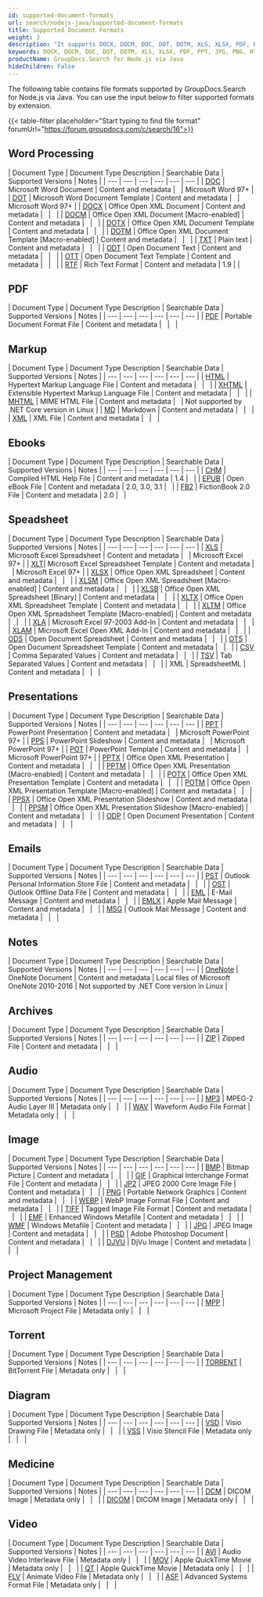 ```yaml
---
id: supported-document-formats
url: search/nodejs-java/supported-document-formats
title: Supported Document Formats
weight: 3
description: "It supports DOCX, DOCM, DOC, DOT, DOTM, XLS, XLSX, PDF, PPT, JPG, PNG, HTML, EML and many more"
keywords: DOCX, DOCM, DOC, DOT, DOTM, XLS, XLSX, PDF, PPT, JPG, PNG, HTML, EML
productName: GroupDocs.Search for Node.js via Java
hideChildren: False
---
```

The following table contains file formats supported by GroupDocs.Search for Node.js via Java. You can use the input below to filter supported formats by extension.

{{< table-filter placeholder="Start typing to find file format" forumUrl="https://forum.groupdocs.com/c/search/16">}}

## Word Processing

| Document Type | Document Type Description | Searchable Data | Supported Versions | Notes |
| --- | --- | --- | --- | --- | --- |
| [DOC](https://docs.fileformat.com/word-processing/doc/) | Microsoft Word Document | Content and metadata |   | Microsoft Word 97+ |
| [DOT](https://docs.fileformat.com/word-processing/dot/) | Microsoft Word Document Template | Content and metadata |   | Microsoft Word 97+ |
| [DOCX](https://docs.fileformat.com/word-processing/docx/) | Office Open XML Document | Content and metadata |   |   |
| [DOCM](https://docs.fileformat.com/word-processing/docm/) | Office Open XML Document \[Macro-enabled\] | Content and metadata |   |   |
| [DOTX](https://docs.fileformat.com/word-processing/dotx/) | Office Open XML Document Template | Content and metadata |   |   |
| [DOTM](https://docs.fileformat.com/word-processing/dotm/) | Office Open XML Document Template \[Macro-enabled\] | Content and metadata |   |   |
| [TXT](https://docs.fileformat.com/word-processing/txt/) | Plain text | Content and metadata |   |   |
| [ODT](https://docs.fileformat.com/word-processing/odt/) | Open Document Text | Content and metadata |   |   |
| [OTT](https://docs.fileformat.com/word-processing/ott/) | Open Document Text Template | Content and metadata |   |   |
| [RTF](https://docs.fileformat.com/word-processing/rtf/) | Rich Text Format | Content and metadata | 1.9 |  |

## PDF
| Document Type | Document Type Description | Searchable Data | Supported Versions | Notes |
| --- | --- | --- | --- | --- | --- |
| [PDF](https://docs.fileformat.com/pdf/) | Portable Document Format File | Content and metadata |   |   |

## Markup

| Document Type | Document Type Description | Searchable Data | Supported Versions | Notes |
| --- | --- | --- | --- | --- | --- |
| [HTML](https://docs.fileformat.com/web/html/) | Hypertext Markup Language File | Content and metadata |   |   |
| [XHTML](https://docs.fileformat.com/web/xhtml/) | Extensible Hypertext Markup Language File | Content and metadata |   |   |
| [MHTML](https://docs.fileformat.com/web/mhtml/) | MIME HTML File | Content and metadata |   | Not supported by .NET Core version in Linux |
| [MD](https://docs.fileformat.com/word-processing/md/) | Markdown | Content and metadata |   |   |
| [XML](https://docs.fileformat.com/web/xml/) | XML File | Content and metadata |   |   |

## Ebooks

| Document Type | Document Type Description | Searchable Data | Supported Versions | Notes |
| --- | --- | --- | --- | --- | --- |
| [CHM](https://docs.fileformat.com/web/chm/) | Compiled HTML Help File | Content and metadata | 1.4 |   |
| [EPUB](https://docs.fileformat.com/ebook/epub/) | Open eBook File | Content and metadata | 2.0, 3.0, 3.1 |   |
| [FB2](https://docs.fileformat.com/ebook/fb2/) | FictionBook 2.0 File | Content and metadata | 2.0 |   |

## Speadsheet

| Document Type | Document Type Description | Searchable Data | Supported Versions | Notes |
| --- | --- | --- | --- | --- | --- |
| [XLS](https://docs.fileformat.com/spreadsheet/xls/) | Microsoft Excel Spreadsheet | Content and metadata |   | Microsoft Excel 97+ |
| [XLT](https://docs.fileformat.com/spreadsheet/xlt/)| Microsoft Excel Spreadsheet Template | Content and metadata |   | Microsoft Excel 97+ |
| [XLSX](https://docs.fileformat.com/spreadsheet/xlsx/) | Office Open XML Spreadsheet | Content and metadata |   |   |
| [XLSM](https://docs.fileformat.com/spreadsheet/xlsm/) | Office Open XML Spreadsheet \[Macro-enabled\] | Content and metadata |   |   |
| [XLSB](https://docs.fileformat.com/spreadsheet/xlsb/) | Office Open XML Spreadsheet \[Binary\] | Content and metadata |   |   |
| [XLTX](https://docs.fileformat.com/spreadsheet/xltx/) | Office Open XML Spreadsheet Template | Content and metadata |   |   |
| [XLTM](https://docs.fileformat.com/spreadsheet/xltm/) | Office Open XML Spreadsheet Template \[Macro-enabled\] | Content and metadata |   |   |
| [XLA](https://docs.fileformat.com/spreadsheet/xla/) | Microsoft Excel 97-2003 Add-In | Content and metadata |   |   |
| [XLAM](https://docs.fileformat.com/spreadsheet/xlam/) | Microsoft Excel Open XML Add-In | Content and metadata |   |   |
| [ODS](https://docs.fileformat.com/spreadsheet/ods/) | Open Document Spreadsheet | Content and metadata |   |   |
| [OTS](https://docs.fileformat.com/spreadsheet/ots/) | Open Document Spreadsheet Template | Content and metadata |   |   |
| [CSV](https://docs.fileformat.com/spreadsheet/csv/) | Comma Separated Values | Content and metadata |   |   |
| [TSV](https://docs.fileformat.com/spreadsheet/tsv/) | Tab Separated Values | Content and metadata |   |   |
| XML | SpreadsheetML | Content and metadata |   |   |

## Presentations

| Document Type | Document Type Description | Searchable Data | Supported Versions | Notes |
| --- | --- | --- | --- | --- | --- |
| [PPT](https://docs.fileformat.com/presentation/ppt/) | PowerPoint Presentation | Content and metadata |   | Microsoft PowerPoint 97+ |
| [PPS](https://docs.fileformat.com/presentation/pps/) | PowerPoint Slideshow | Content and metadata |   | Microsoft PowerPoint 97+ |
| [POT](https://docs.fileformat.com/presentation/pot/) | PowerPoint Template | Content and metadata |   | Microsoft PowerPoint 97+ |
| [PPTX](https://docs.fileformat.com/presentation/pptx/) | Office Open XML Presentation | Content and metadata |   |   |
| [PPTM](https://docs.fileformat.com/presentation/pptm/) | Office Open XML Presentation \[Macro-enabled\] | Content and metadata |   |   |
| [POTX](https://docs.fileformat.com/presentation/potx/)  | Office Open XML Presentation Template | Content and metadata |   |   |
| [POTM](https://docs.fileformat.com/presentation/potm/) | Office Open XML Presentation Template \[Macro-enabled\] | Content and metadata |   |   |
| [PPSX](https://docs.fileformat.com/presentation/ppsx/) | Office Open XML Presentation Slideshow | Content and metadata |   |   |
| [PPSM](https://docs.fileformat.com/presentation/ppsm/) | Office Open XML Presentation Slideshow \[Macro-enabled\] | Content and metadata |   |   |
| [ODP](https://docs.fileformat.com/presentation/odp/) | Open Document Presentation | Content and metadata |   |   |

## Emails

| Document Type | Document Type Description | Searchable Data | Supported Versions | Notes |
| --- | --- | --- | --- | --- | --- |
| [PST](https://docs.fileformat.com/email/pst/) | Outlook Personal Information Store File | Content and metadata |   |   |
| [OST](https://docs.fileformat.com/email/ost/) | Outlook Offline Data File | Content and metadata |   |   |
| [EML](https://docs.fileformat.com/email/eml/) | E-Mail Message | Content and metadata |   |   |
| [EMLX](https://docs.fileformat.com/email/emlx/) | Apple Mail Message | Content and metadata |   |   |
| [MSG](https://docs.fileformat.com/email/msg/) | Outlook Mail Message | Content and metadata |   |   |

## Notes

| Document Type | Document Type Description | Searchable Data | Supported Versions | Notes |
| --- | --- | --- | --- | --- | --- |
| [OneNote](https://docs.fileformat.com/note-taking/one/) | OneNote Document | Content and metadata | Local files of Microsoft OneNote 2010-2016 | Not supported by .NET Core version in Linux |

## Archives

| Document Type | Document Type Description | Searchable Data | Supported Versions | Notes |
| --- | --- | --- | --- | --- | --- |
| [ZIP](https://docs.fileformat.com/compression/zip/) | Zipped File | Content and metadata |   |   |

## Audio

| Document Type | Document Type Description | Searchable Data | Supported Versions | Notes |
| --- | --- | --- | --- | --- | --- |
| [MP3](https://docs.fileformat.com/audio/mp3/) | MPEG-2 Audio Layer III | Metadata only |   |   |
| [WAV](https://docs.fileformat.com/audio/wav/) | Waveform Audio File Format | Metadata only |   |   |

## Image

| Document Type | Document Type Description | Searchable Data | Supported Versions | Notes |
| --- | --- | --- | --- | --- | --- |
| [BMP](https://docs.fileformat.com/image/bmp/) | Bitmap Picture | Content and metadata |   |   |
| [GIF](https://docs.fileformat.com/image/gif/) | Graphical Interchange Format File | Content and metadata |   |   |
| [JP2](https://docs.fileformat.com/image/jp2/) | JPEG 2000 Core Image File | Content and metadata |   |   |
| [PNG](https://docs.fileformat.com/image/png/) | Portable Network Graphics | Content and metadata |   |   |
| [WEBP](https://docs.fileformat.com/image/webp/) | WebP Image Format File | Content and metadata |   |   |
| [TIFF](https://docs.fileformat.com/image/tiff/) | Tagged Image File Format | Content and metadata |   |   |
| [EMF](https://docs.fileformat.com/image/emf/) | Enhanced Windows Metafile | Content and metadata |   |   |
| [WMF](https://docs.fileformat.com/image/wmf/) | Windows Metafile | Content and metadata |   |   |
| [JPG](https://docs.fileformat.com/image/jpeg/) | JPEG Image | Content and metadata |   |   |
| [PSD](https://docs.fileformat.com/image/psd/) | Adobe Photoshop Document | Content and metadata |   |   |
| [DJVU](https://docs.fileformat.com/image/djvu/) | DjVu Image | Content and metadata |   |   |

## Project Management

| Document Type | Document Type Description | Searchable Data | Supported Versions | Notes |
| --- | --- | --- | --- | --- | --- |
| [MPP](https://docs.fileformat.com/project-management/mpp/) | Microsoft Project File | Metadata only |   |   |

##  Torrent

| Document Type | Document Type Description | Searchable Data | Supported Versions | Notes |
| --- | --- | --- | --- | --- | --- |
| [TORRENT](https://docs.fileformat.com/misc/torrent/) | BitTorrent File | Metadata only |   |   |

## Diagram

| Document Type | Document Type Description | Searchable Data | Supported Versions | Notes |
| --- | --- | --- | --- | --- | --- |
| [VSD](https://docs.fileformat.com/image/vsd/) | Visio Drawing File | Metadata only |   |   |
| [VSS](https://docs.fileformat.com/image/vss/) | Visio Stencil File | Metadata only |   |   |

## Medicine

| Document Type | Document Type Description | Searchable Data | Supported Versions | Notes |
| --- | --- | --- | --- | --- | --- |
| [DCM](https://docs.fileformat.com/image/dcm/) | DICOM Image | Metadata only |   |   |
| [DICOM](https://docs.fileformat.com/image/dcm/) | DICOM Image | Metadata only |   |   |

## Video

| Document Type | Document Type Description | Searchable Data | Supported Versions | Notes |
| --- | --- | --- | --- | --- | --- |
| [AVI](https://docs.fileformat.com/video/avi/) | Audio Video Interleave File | Metadata only |   |   |
| [MOV](https://docs.fileformat.com/video/mov/) | Apple QuickTime Movie | Metadata only |   |   |
| [QT](https://docs.fileformat.com/video/qt/) | Apple QuickTime Movie | Metadata only |   |   |
| [FLV](https://docs.fileformat.com/video/flv/) | Animate Video File | Metadata only |   |   |
| [ASF](https://docs.fileformat.com/video/wmv/) | Advanced Systems Format File | Metadata only |   |   |
